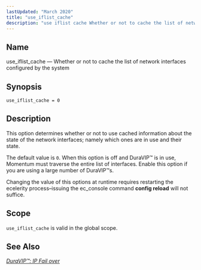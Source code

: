 ```yaml
---
lastUpdated: "March 2020"
title: "use_iflist_cache"
description: "use iflist cache Whether or not to cache the list of network interfaces configured by the system use iflist cache 0 This option determines whether or not to use cached information about the state of the network interfaces namely which ones are in use and their state The default value..."
---
```


<a name="conf.ref.use_iflist_cache"></a> 
## Name

use_iflist_cache — Whether or not to cache the list of network interfaces configured by the system

## Synopsis

`use_iflist_cache = 0`

<a name="idp27195136"></a> 
## Description

This option determines whether or not to use cached information about the state of the network interfaces; namely which ones are in use and their state.

The default value is `0`. When this option is off and DuraVIP™ is in use, Momentum must traverse the entire list of interfaces. Enable this option if you are using a large number of DuraVIP™s.

Changing the value of this options at runtime requires restarting the ecelerity process–issuing the ec_console command **config reload**        will not suffice.

<a name="idp27200064"></a> 
## Scope

`use_iflist_cache` is valid in the global scope.

<a name="idp27202320"></a> 
## See Also

[*DuraVIP™: IP Fail over*](/momentum/4/4-cluster-config-duravip)